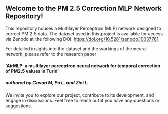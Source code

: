 ## Welcome to the PM 2.5 Correction MLP Network Repository!

This repository houses a Multilayer Perceptron (MLP) network designed to correct PM 2.5 data. The dataset used in this project is available for access via Zenodo at the following DOI: https://doi.org/10.5281/zenodo.10037781.

For detailed insights into the dataset and the workings of the neural network, please refer to the research paper 
#### 'AirMLP: a multilayer perceptron neural network for temporal correction of PM2.5 values in Turin' 
##### authored by Casari M, Po L, and Zini L.

We invite you to explore our project, contribute to its development, and engage in discussions. Feel free to reach out if you have any questions or suggestions. 
